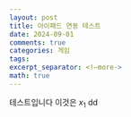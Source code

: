 ```yaml
---
layout: post
title: 아이패드 연동 테스트
date: 2024-09-01
comments: true
categories: 게임
tags: 
excerpt_separator: <!—more->
math: true
---
```

테스트입니다 이것은
$x_{1}$
dd